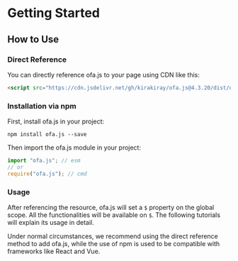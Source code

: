 # Getting Started
## How to Use
### Direct Reference

You can directly reference ofa.js to your page using CDN like this:

```html
<script src="https://cdn.jsdelivr.net/gh/kirakiray/ofa.js@4.3.20/dist/ofa.js"></script>
```

### Installation via npm

First, install ofa.js in your project:

```shell
npm install ofa.js --save
```

Then import the ofa.js module in your project:

```javascript
import "ofa.js"; // esm
// or
require("ofa.js"); // cmd
```

### Usage

After referencing the resource, ofa.js will set a `$` property on the global scope. All the functionalities will be available on `$`. The following tutorials will explain its usage in detail.

Under normal circumstances, we recommend using the direct reference method to add ofa.js, while the use of npm is used to be compatible with frameworks like React and Vue.

